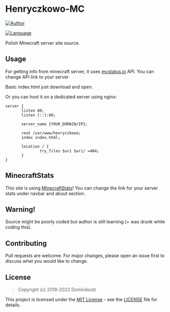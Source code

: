 # Henryczkowo-MC

[![Author](https://img.shields.io/badge/Made%20with%20%E2%99%A5%EF%B8%8F%20by-Dominikodz-red?style=for-the-badge)](https://www.instagram.com/dominikodz/)

[![Language](https://img.shields.io/badge/Language-Polish-brightgreen?style=for-the-badge&logo=github)](https://en.wikipedia.org/wiki/Polish_language)

Polish Minecraft server site source.

## Usage

For getting info from minecraft server, it uses [mcstatus.io](https://mcstatus.io/) API. You can change API link to your server

Basic index.html 
just download and open.

Or you can host it on a dedicated server using nginx:
```
server {
       listen 80;
       listen [::]:80;

       server_name {YOUR_DOMAIN/IP};

       root /var/www/henryczkowo;
       index index.html;

       location / {
               try_files $uri $uri/ =404;
       }
}
```

## MinecraftStats

This site is using [MinecraftStats](https://github.com/pdinklag/MinecraftStats)! You can change the link for your server stats under navbar and about section.

## Warning!

Source might be poorly coded but author is still learning (+ was drunk while coding this).

## Contributing
Pull requests are welcome. For major changes, please open an issue first to discuss what you would like to change.

## License

> Copyright (c) 2018-2022 Dominikodz

This project is licensed under the [MIT License](https://opensource.org/licenses/mit-license.php) - see the [LICENSE](https://github.com/Xonn1com/Henryczkowo-mc/blob/main/LICENSE) file for details.